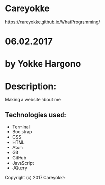 # Careyokke
https://careyokke.github.io/WhatProgramming/
# 06.02.2017

# by Yokke Hargono

# Description:
Making a website about me

## Technologies used:
<ul>
<li> Terminal </li>
<li> Bootstrap </li>
<li> CSS </li>
<li> HTML </li>
<li> Atom </li>
<li> Git </li>
<li> GitHub </li>
<li> JavaScript </li>
<li> JQuery </li>

</ul>

Copyright (c) 2017 Careyokke
